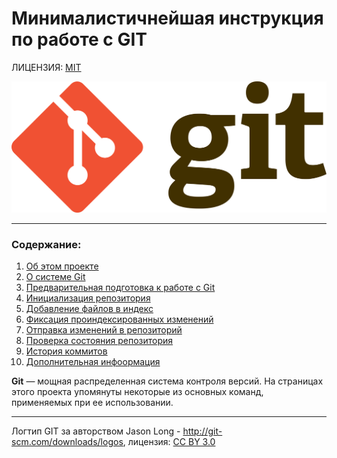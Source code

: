 # Минималистичнейшая инструкция по работе с GIT

ЛИЦЕНЗИЯ: [MIT](./license.md)

[![GIT logo](./assets/git-logo.png "Логтип GIT за авторством  Jason Long, дополнительные сведения доступны в нижней части страницы")](#ref1)

---

### Содержание:
1. [Об этом проекте](./assets/about.md)
2. [О системе Git](./assets/about_git.md)
3. [Предварительная подготовка к работе с Git](./assets/config_git.md)
4. [Инициализация репозитория](./assets/init.md)
5. [Добавление файлов в индекс](./assets/add.md)
6. [Фиксация проиндексированных изменений](./assets/commit.md)
7. [Отправка изменений в репозиторий](./assets/push.md)
8. [Проверка состояния репозитория](./assets/status.md)
9. [История коммитов](./assets/log.md)
10. [Дополнительная инфоормация](./assets/more.md)


__Git__ — мощная распределенная система контроля версий. На страницах этого проекта упомянуты некоторые из основных команд, применяемых при ее использовании.


---

<a name="ref1">Логтип GIT за авторством  Jason Long - http://git-scm.com/downloads/logos, лицензия: [CC BY 3.0](https;//creativecommons■org/licenses/by/3.0/)</a>